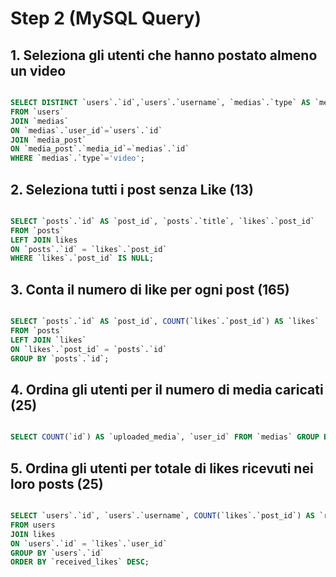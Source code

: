 # Step 2 (MySQL Query)

## 1. Seleziona gli utenti che hanno postato almeno un video
```sql

SELECT DISTINCT `users`.`id`,`users`.`username`, `medias`.`type` AS `media_type`, `media_post`.`created_at`
FROM `users`
JOIN `medias`
ON `medias`.`user_id`=`users`.`id`
JOIN `media_post`
ON `media_post`.`media_id`=`medias`.`id`
WHERE `medias`.`type`='video';

```

## 2. Seleziona tutti i post senza Like (13)

```sql

SELECT `posts`.`id` AS `post_id`, `posts`.`title`, `likes`.`post_id`
FROM `posts`
LEFT JOIN likes
ON `posts`.`id` = `likes`.`post_id`
WHERE `likes`.`post_id` IS NULL;

```

## 3. Conta il numero di like per ogni post (165)

```sql

SELECT `posts`.`id` AS `post_id`, COUNT(`likes`.`post_id`) AS `likes`
FROM `posts`
LEFT JOIN `likes`
ON `likes`.`post_id` = `posts`.`id`
GROUP BY `posts`.`id`;


```

## 4. Ordina gli utenti per il numero di media caricati (25) 


```sql

SELECT COUNT(`id`) AS `uploaded_media`, `user_id` FROM `medias` GROUP BY `user_id`;


```


## 5. Ordina gli utenti per totale di likes ricevuti nei loro posts (25) 

```sql

SELECT `users`.`id`, `users`.`username`, COUNT(`likes`.`post_id`) AS `received_likes`
FROM users
JOIN likes 
ON `users`.`id` = `likes`.`user_id`
GROUP BY `users`.`id`
ORDER BY `received_likes` DESC;

```